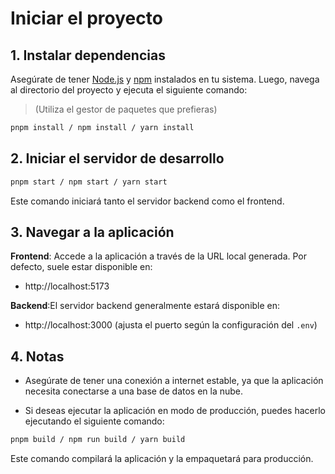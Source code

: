 # Iniciar el proyecto

## 1. Instalar dependencias

Asegúrate de tener [Node.js](https://nodejs.org/) y [npm](https://www.npmjs.com/) instalados en tu sistema. Luego, navega al directorio del proyecto y ejecuta el siguiente comando:

> (Utiliza el gestor de paquetes que prefieras)

```bash
pnpm install / npm install / yarn install
```

## 2. Iniciar el servidor de desarrollo

```bash
pnpm start / npm start / yarn start
```

Este comando iniciará tanto el servidor backend como el frontend.

## 3. Navegar a la aplicación

**Frontend**: Accede a la aplicación a través de la URL local generada. Por defecto, suele estar disponible en:

- http://localhost:5173

**Backend**:El servidor backend generalmente estará disponible en:

- http://localhost:3000 (ajusta el puerto según la configuración del `.env`)

## 4. Notas

- Asegúrate de tener una conexión a internet estable, ya que la aplicación necesita conectarse a una base de datos en la nube.

- Si deseas ejecutar la aplicación en modo de producción, puedes hacerlo ejecutando el siguiente comando:

```bash
pnpm build / npm run build / yarn build
```

Este comando compilará la aplicación y la empaquetará para producción.
